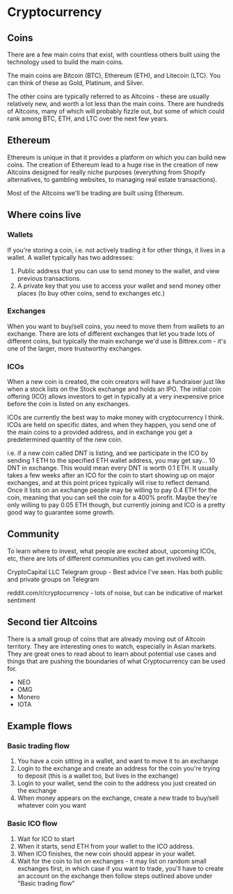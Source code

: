 # Cryptocurrency

## Coins
There are a few main coins that exist, with countless others built using the technology used to build the main coins.

The main coins are Bitcoin (BTC), Ethereum (ETH), and Litecoin (LTC). You can think of these as Gold, Platinum, and Silver.

The other coins are typically referred to as Altcoins - these are usually relatively new, and worth a lot less than the main coins. There are hundreds of Altcoins, many of which will probably fizzle out, but some of which could rank among BTC, ETH, and LTC over the next few years.

## Ethereum
Ethereum is unique in that it provides a platform on which you can build new coins. The creation of Ethereum lead to a huge rise in the creation of new Altcoins designed for really niche purposes (everything from Shopify alternatives, to gambling websites, to managing real estate transactions).

Most of the Altcoins we'll be trading are built using Ethereum.

## Where coins live

### Wallets
If you're storing a coin, i.e. not actively trading it for other things, it lives in a wallet. A wallet typically has two addresses:

1. Public address that you can use to send money to the wallet, and view previous transactions.
2. A private key that you use to access your wallet and send money other places (to buy other coins, send to exchanges etc.)

### Exchanges
When you want to buy/sell coins, you need to move them from wallets to an exchange. There are lots of different exchanges that let you trade lots of different coins, but typically the main exchange we'd use is Bittrex.com - it's one of the larger, more trustworthy exchanges.

### ICOs
When a new coin is created, the coin creators will have a fundraiser just like when a stock lists on the Stock exchange and holds an IPO. The initial coin offering (ICO) allows investors to get in typically at a very inexpensive price before the coin is listed on any exchanges.

ICOs are currently the best way to make money with cryptocurrency I think. ICOs are held on specific dates, and when they happen, you send one of the main coins to a provided address, and in exchange you get a predetermined quantity of the new coin.

i.e. if a new coin called DNT is listing, and we participate in the ICO by sending 1 ETH to the specified ETH wallet address, you may get say... 10 DNT in exchange. This would mean every DNT is worth 0.1 ETH. It usually takes a few weeks after an ICO for the coin to start showing up on major exchanges, and at this point prices typically will rise to reflect demand. Once it lists on an exchange people may be willing to pay 0.4 ETH for the coin, meaning that you can sell the coin for a 400% profit. Maybe they're only willing to pay 0.05 ETH though, but currently joining and ICO is a pretty good way to guarantee some growth.

## Community
To learn where to invest, what people are excited about, upcoming ICOs, etc, there are lots of different communities you can get involved with.

CryptoCapital LLC Telegram group - Best advice I've seen. Has both public and private groups on Telegram

reddit.com/r/cryptocurrency - lots of noise, but can be indicative of market sentiment

## Second tier Altcoins
There is a small group of coins that are already moving out of Altcoin territory. They are interesting ones to watch, especially in Asian markets. They are great ones to read about to learn about potential use cases and things that are pushing the boundaries of what Cryptocurrency can be used for.

* NEO
* OMG
* Monero
* IOTA

## Example flows

### Basic trading flow
1. You have a coin sitting in a wallet, and want to move it to an exchange
2. Login to the exchange and create an address for the coin you're trying to deposit (this is a wallet too, but lives in the exchange)
3. Login to your wallet, send the coin to the address you just created on the exchange
4. When money appears on the exchange, create a new trade to buy/sell whatever coin you want

### Basic ICO flow
1. Wait for ICO to start
2. When it starts, send ETH from your wallet to the ICO address.
3. When ICO finishes, the new coin should appear in your wallet.
4. Wait for the coin to list on exchanges - it may list on random small exchanges first, in which case if you want to trade, you'll have to create an account on the exchange then follow steps outlined above under "Basic trading flow"
